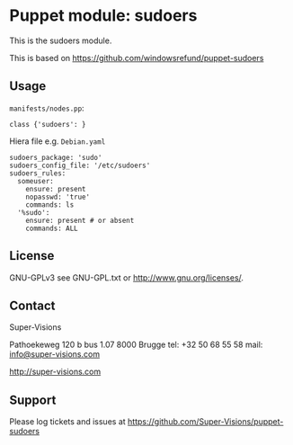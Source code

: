 # Puppet module: sudoers

This is the sudoers module.

This is based on https://github.com/windowsrefund/puppet-sudoers

## Usage

`manifests/nodes.pp`:

    class {'sudoers': }


Hiera file e.g. `Debian.yaml`
 
    sudoers_package: 'sudo'
    sudoers_config_file: '/etc/sudoers'
    sudoers_rules:
      someuser:
        ensure: present
        nopasswd: 'true'
        commands: ls
      '%sudo':
        ensure: present # or absent
        commands: ALL


## License

GNU-GPLv3 see GNU-GPL.txt or <http://www.gnu.org/licenses/>.

## Contact


Super-Visions

Pathoekeweg 120 b bus 1.07
8000 Brugge
tel: +32 50 68 55 58
mail: info@super-visions.com

http://super-visions.com

## Support


Please log tickets and issues at https://github.com/Super-Visions/puppet-sudoers

